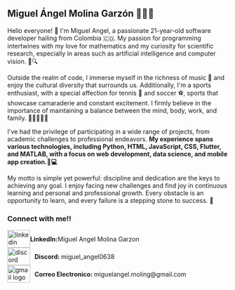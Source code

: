 ## Miguel Ángel Molina Garzón 👨🏽‍💻


Hello everyone! 👋 I'm Miguel Angel, a passionate 21-year-old software developer hailing from Colombia 🇨🇴. My passion for programming intertwines with my love for mathematics and my curiosity for scientific research, especially in areas such as artificial intelligence and computer vision. 🤖🔍

Outside the realm of code, I immerse myself in the richness of music 🎵 and enjoy the cultural diversity that surrounds us. Additionally, I'm a sports enthusiast, with a special affection for tennis 🎾 and soccer ⚽, sports that showcase camaraderie and constant excitement. I firmly believe in the importance of maintaining a balance between the mind, body, work, and family. 💪👨‍👩‍👧‍👦

I've had the privilege of participating in a wide range of projects, from academic challenges to professional endeavors. __My experience spans various technologies, including Python, HTML, JavaScript, CSS, Flutter, and MATLAB, with a focus on web development, data science, and mobile app creation.📱💻__

My motto is simple yet powerful: discipline and dedication are the keys to achieving any goal. I enjoy facing new challenges and find joy in continuous learning and personal and professional growth. Every obstacle is an opportunity to learn, and every failure is a stepping stone to success. 🌟


### Connect with me!!

<div align="left">
  
<div style="display: flex; align-items: center;">
    <a href="https://www.linkedin.com/in/miguelangelmolinagarzon">
      <img src="https://raw.githubusercontent.com/maurodesouza/profile-readme-generator/master/src/assets/icons/social/linkedin/default.svg" width="52" height="40" alt="linkedin logo" />
    </a> <strong> LinkedIn: </strong> Miguel Angel Molina Garzon</div>
  
  <div style="display: flex; align-items: center;">
    <a href="https://discord.com/">
      <img src="https://raw.githubusercontent.com/maurodesouza/profile-readme-generator/master/src/assets/icons/social/discord/default.svg" width="52" height="40" alt="discord logo" />
    </a>
    <span style="margin-left: 10px;"> <strong> Discord: </strong> miguel_angel0638 </span>
  </div>
  <div style="display: flex; align-items: center;">
    <a href="mailto:miguelangel.moling@gmail.com">
      <img src="https://raw.githubusercontent.com/maurodesouza/profile-readme-generator/master/src/assets/icons/social/gmail/default.svg" width="52" height="40" alt="gmail logo" />
    </a>
    <span style="margin-left: 10px;"> <strong> Correo Electronico: </strong> miguelangel.moling@gmail.com </span>
  </div>
  </div>
</div>



###
